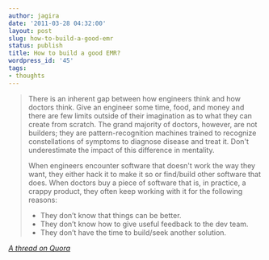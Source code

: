 ```yaml
---
author: jagira
date: '2011-03-28 04:32:00'
layout: post
slug: how-to-build-a-good-emr
status: publish
title: How to build a good EMR?
wordpress_id: '45'
tags:
- thoughts
---
```


>There is an inherent gap between how engineers think and how
>doctors think. Give an engineer some time, food, and money and
>there are few limits outside of their imagination as to what they
>can create from scratch. The grand majority of doctors, however,
>are not builders; they are pattern-recognition machines trained to
>recognize constellations of symptoms to diagnose disease and treat
>it. Don't underestimate the impact of this difference in
>mentality.
>
>When engineers encounter software that doesn't work the way they
>want, they either hack it to make it so or find/build other
>software that does. When doctors buy a piece of software that is,
>in practice, a crappy product, they often keep working with it for
>the following reasons:
>
>-   They don’t know that things can be better. 
>-   They don’t know how to give useful feedback to the dev team.
>-   They don’t have the time to build/seek another solution.

*[A thread on Quora](http://www.quora.com/Jae-Won-Joh/How-to-build-a-good-EMR-part-1)*



